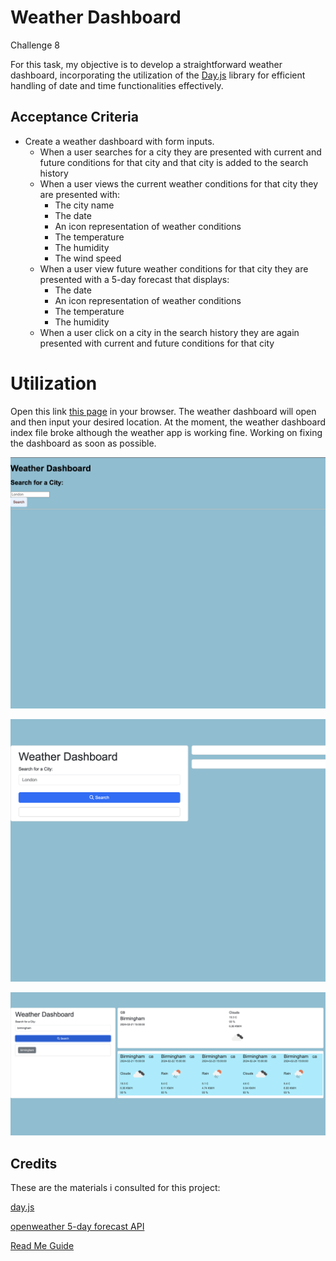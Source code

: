 # Weather Dashboard
Challenge 8

For this task, my objective is to develop a straightforward weather dashboard, incorporating the utilization of the [Day.js](https://day.js.org/docs/en/display/format) library for efficient handling of date and time functionalities effectively. 


## Acceptance Criteria

* Create a weather dashboard with form inputs.
  * When a user searches for a city they are presented with current and future conditions for that city and that city is added to the search history
  * When a user views the current weather conditions for that city they are presented with:
    * The city name
    * The date
    * An icon representation of weather conditions
    * The temperature
    * The humidity
    * The wind speed
  * When a user view future weather conditions for that city they are presented with a 5-day forecast that displays:
    * The date
    * An icon representation of weather conditions
    * The temperature
    * The humidity
  * When a user click on a city in the search history they are again presented with current and future conditions for that city




# Utilization

 Open this link [this page](https://seyiturbo.github.io/Weatherdashboard/) in your browser. The weather dashboard will open and then input your desired location. At the moment, the weather dashboard index file broke although the weather app is working fine. Working on fixing the dashboard as soon as possible.


![Screenshot 1](./images/Screenshot1.png)


![Screenshot 3](./images/Screenshot3.png)


![Screenshot 2](./images/Screenshot2.png)
   


## Credits

These are the materials i consulted for this project:

[day.js](https://day.js.org/docs/en/display/format)

[openweather 5-day forecast API](https://openweathermap.org/forecast5#5days)


[Read Me Guide](https://coding-boot-camp.github.io/full-stack/github/professional-readme-guide)

